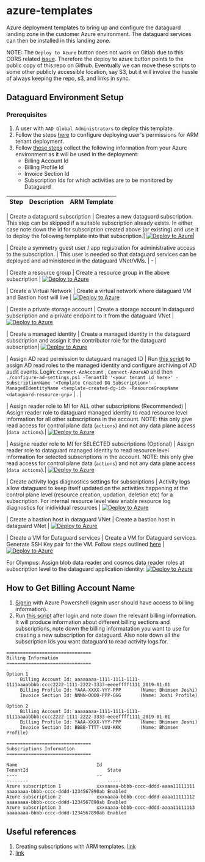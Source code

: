 # azure-templates

Azure deployment templates to bring up and configure the dataguard landing zone in the customer Azure environment. The dataguard services can then be installed in this landing zone.

NOTE: The `Deploy to Azure` button does not work on Gitlab due to this CORS related [issue](https://gitlab.com/gitlab-org/gitlab/-/issues/16732).
Therefore the deploy to azure button points to the public copy of this repo on Github. Eventually we can move these scripts to some other publicly accessible location, say S3, but it will involve the hassle of always keeping the repo, s3, and links in sync.

## Dataguard Environment Setup

### Prerequisites
1. A user with `AAD Global Administrators` to deploy this template.
2. Follow the steps [here](https://github.com/Azure/Enterprise-Scale/blob/individual/docs/EnterpriseScale-Setup-azure.md) to configure deploying user's permissions for ARM tenant deployment.
3. Follow [these steps](#how-to-get-billing-account-name) collect the following information from your Azure environment as it will be used in the deployment:
    * Billing Account Id 
    * Billing Profile Id
    * Invoice Section Id
    * Subscription Ids for which activities are to be monitored by Dataguard

| Step | Description | ARM Template |
|------| ------------| ------------ |

| Create a dataguard subscription | Creates a new dataguard subscription. This step can be skipped if a suitable subscription already exists. In either case note down the id for subscription created above (or existing) and use it to deploy the following template into that subscription.| [![Deploy to Azure](https://aka.ms/deploytoazurebutton)](https://portal.azure.com/#create/Microsoft.Template/uri/https%3A%2F%2Fraw.githubusercontent.com%2Fsachintyagi22%2Fazure-templates%2Findividual%2Ftemplates%2Fstandalone%2Fsetup-create-dataguard-subscription.json)|

| Create a symmetry guest user / app registration for administrative access to the subscription. | This user is needed so that dataguard services can be deployed and administered in the dataguard VNet/VMs. | - |

| Create a resource group | Create a resource group in the above subscription | [![Deploy to Azure](https://aka.ms/deploytoazurebutton)](https://portal.azure.com/#create/Microsoft.Template/uri/https%3A%2F%2Fraw.githubusercontent.com%2Fsachintyagi22%2Fazure-templates%2Findividual%2Ftemplates%2Fstandalone%2Fsetup-create-dataguard-resource-grp.json)

| Create a Virtual Network | Create a virtual network where dataguard VM and Bastion host will live | [![Deploy to Azure](https://aka.ms/deploytoazurebutton)](https://portal.azure.com/#create/Microsoft.Template/uri/https%3A%2F%2Fraw.githubusercontent.com%2Fsachintyagi22%2Fazure-templates%2Findividual%2Ftemplates%2Fstandalone%2Fsetup-create-virtual-network.json)

| Create a private storage account | Create a storage account in dataguard subscription and a private endpoint to it from the dataguard VNet | [![Deploy to Azure](https://aka.ms/deploytoazurebutton)](https://portal.azure.com/#create/Microsoft.Template/uri/https%3A%2F%2Fraw.githubusercontent.com%2Fsachintyagi22%2Fazure-templates%2Findividual%2Ftemplates%2Fstandalone%2Fsetup-create-storage-account.json)


| Create a managed identity | Create a managed identity in the dataguard subscription and assign it the contributor role for the dataguard subscription| [![Deploy to Azure](https://aka.ms/deploytoazurebutton)](https://portal.azure.com/#create/Microsoft.Template/uri/https%3A%2F%2Fraw.githubusercontent.com%2Fsachintyagi22%2Fazure-templates%2Findividual%2Ftemplates%2Fstandalone%2Fsetup-create-managed-id-assign-contrib.json)

| Assign AD read permission to dataguard managed ID | Run [this script](scripts/configure-ad-settings.ps1) to assign AD read roles to the managed identity and configure archiving of AD audit events. Login: `Connect-AzAccount` , `Connect-AzureAD` and then `./configure-ad-settings.ps1 -TenantID '<your tenant id here>' -SubscriptionName '<Template Created DG Subscription>' -ManagedIdentityName <template-created-dg-id> -ResourceGroupName <dataguard-resource-grp>` | . |

| Assign reader role to MI for ALL other subscriptions (Recommended) | Assign reader role to dataguard managed identity to read resource level information for all other subscriptions in the account. NOTE: this only give read access for control plane data (`actions`) and not any data plane access (`data actions`).| [![Deploy to Azure](https://aka.ms/deploytoazurebutton)](https://portal.azure.com/#create/Microsoft.Template/uri/https%3A%2F%2Fraw.githubusercontent.com%2Fsachintyagi22%2Fazure-templates%2Findividual%2Ftemplates%2Fstandalone%2Fsetup-assign-reader-at-root.json)

| Assigne reader role to MI for SELECTED subscriptions (Optional) | Assign reader role to dataguard managed identity to read resource level information for selected subscriptions in the account. NOTE: this only give read access for control plane data (`actions`) and not any data plane access (`data actions`).| [![Deploy to Azure](https://aka.ms/deploytoazurebutton)](https://portal.azure.com/#create/Microsoft.Template/uri/https%3A%2F%2Fraw.githubusercontent.com%2Fsachintyagi22%2Fazure-templates%2Findividual%2Ftemplates%2Fstandalone%2Fsetup-assign-reader-at-subscriptions.json)

| Create activity logs diagnostics settings for subscriptions | Activity logs allow dataguard to keep itself updated on the activities happening at the control plane level (resource creation, updation, deletion etc) for a subscription. For internal resource level view enable resource log diagnostics for inidividual resources | [![Deploy to Azure](https://aka.ms/deploytoazurebutton)](https://portal.azure.com/#create/Microsoft.Template/uri/https%3A%2F%2Fraw.githubusercontent.com%2Fsachintyagi22%2Fazure-templates%2Findividual%2Ftemplates%2Fstandalone%2Fsetup-create-subs-diagnostics.json)

| Create a bastion host in dataguard VNet | Create a bastion host in dataguard VNet | [![Deploy to Azure](https://aka.ms/deploytoazurebutton)](https://portal.azure.com/#create/Microsoft.Template/uri/https%3A%2F%2Fraw.githubusercontent.com%2Fsachintyagi22%2Fazure-templates%2Findividual%2Ftemplates%2Fstandalone%2Fsetup-create-bastion.json)

| Create a VM for Dataguard services | Create a VM for Dataguard services. Generate SSH Key pair for the VM. Follow steps outlined [here](https://docs.microsoft.com/en-us/azure/virtual-machines/linux/mac-create-ssh-keys) | [![Deploy to Azure](https://aka.ms/deploytoazurebutton)](https://portal.azure.com/#create/Microsoft.Template/uri/https%3A%2F%2Fraw.githubusercontent.com%2Fsachintyagi22%2Fazure-templates%2Findividual%2Ftemplates%2Fcreate-vm-in-a-vnet.json)

For Olympus:
Assign blob data reader and cosmos data reader roles at subscription level to the dataguard application identity: [![Deploy to Azure](https://aka.ms/deploytoazurebutton)](https://portal.azure.com/#create/Microsoft.Template/uri/https%3A%2F%2Fraw.githubusercontent.com%2Fsachintyagi22%2Fazure-templates%2Findividual%2Ftemplates%2Fstandalone%2Fsetup-assign-data-roles-at-subscription.json)

## How to Get Billing Account Name
1. [Signin](https://docs.microsoft.com/en-us/powershell/azure/authenticate-azureps?view=azps-7.1.0) with Azure Powershell (signin user should have access to billing information).
2. Run [this script](scripts/fetch-billing-accounts.ps1) after login and note down the relevant billing information. It will produce information about different billing sections and subscriptions, note down the billing informatation you want to use for creating a new subscription for dataguard.
Also note down all the subscription Ids you want dataguard to read activity logs for.
```
===============================
Billing Information
===============================

Option 1
	 Billing Account Id: aaaaaaaa-1111-1111-1111-1111aaaabbbb:cccc2222-1111-2222-3333-eeeeffff1111_2019-01-01
	 Billing Profile Id: YAAA-XXXX-YYY-PPP   	 (Name: Bhimsen Joshi)
	 Invoice Section Id: NNNN-OOOO-PPP-GGG   	 (Name: Joshi Profile)

Option 2
	 Billing Account Id: aaaaaaaa-1111-1111-1111-1111aaaabbbb:cccc2222-1111-2222-3333-eeeeffff1111_2019-01-01
	 Billing Profile Id: YAAA-XXXX-YYY-PPP   	 (Name: Bhimsen Joshi)
	 Invoice Section Id: BBBB-TTTT-UUU-KKK   	 (Name: Bhimsen Profile)

===============================
Subscriptions Information
===============================

Name                             Id                                   TenantId                             State
----                             --                                   --------                             -----
Azure subscription 1             xxxxaaaa-bbbb-cccc-dddd-aaaa11111111 aaaaaaaa-bbbb-cccc-dddd-1234567890ab Enabled
Azure subscription 2             xxxxaaaa-bbbb-cccc-dddd-aaaa11111112 aaaaaaaa-bbbb-cccc-dddd-1234567890ab Enabled
Azure subscription 3             xxxxaaaa-bbbb-cccc-dddd-aaaa11111113 aaaaaaaa-bbbb-cccc-dddd-1234567890ab Enabled

```

## Useful references

1. Creating subscriptions with ARM templates. [link](https://techcommunity.microsoft.com/t5/azure-governance-and-management/creating-subscriptions-with-arm-templates/ba-p/1839961)
2. [link](https://stackoverflow.com/questions/63478559/how-to-deploy-arm-template-with-user-managed-identity-and-assign-a-subscription)
